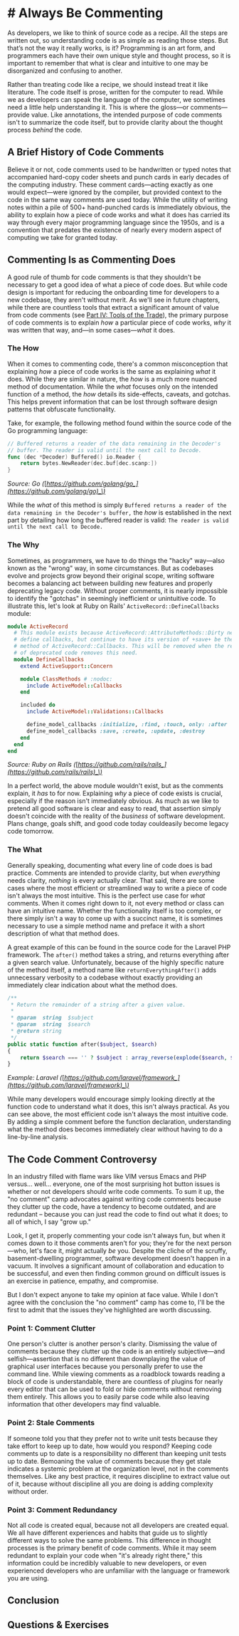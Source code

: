 # \# Always Be Commenting

As developers, we like to think of source code as a recipe. All the steps are written out, so understanding code is as simple as reading those steps. But that’s not the way it really works, is it? Programming is an art form, and programmers each have their own unique style and thought process, so it is important to remember that what is clear and intuitive to one may be disorganized and confusing to another.

Rather than treating code like a recipe, we should instead treat it like literature. The code itself is prose, written for the computer to read. While we as developers can speak the language of the computer, we sometimes need a little help understanding it. This is where the gloss—or comments—provide value. Like annotations, the intended purpose of code comments isn't to summarize the code itself, but to provide clarity about the thought process _behind_ the code.

## A Brief History of Code Comments

Believe it or not, code comments used to be handwritten or typed notes that accompanied hard-copy coder sheets and punch cards in early decades of the computing industry. These comment cards—acting exactly as one would expect—were ignored by the compiler, but provided context to the code in the same way comments are used today. While the utility of writing notes within a pile of 500+ hand-punched cards is immediately obvious, the ability to explain how a piece of code works and what it does has carried its way through every major programming language since the 1950s, and is a convention that predates the existence of nearly every modern aspect of computing we take for granted today.

## Commenting Is as Commenting Does

A good rule of thumb for code comments is that they shouldn't be necessary to get a good idea of what a piece of code does. But while code design is important for reducing the onboarding time for developers to a new codebase, they aren't without merit. As we'll see in future chapters, while there are countless tools that extract a significant amount of value from code comments \(see [Part IV: Tools of the Trade](//13-tools-of-the-trade.md)\), the primary purpose of code comments is to explain _how_ a particular piece of code works, _why_ it was written that way, and—in some cases—_what_ it does.

### The How

When it comes to commenting code, there's a common misconception that explaining _how_ a piece of code works is the same as explaining _what_ it does. While they are similar in nature, the _how_ is a much more nuanced method of documentation. While the _what_ focuses only on the intended function of a method, the _how_ details its side-effects, caveats, and gotchas. This helps prevent information that can be lost through software design patterns that obfuscate functionality.

Take, for example, the following method found within the source code of the Go programming language:

```go
// Buffered returns a reader of the data remaining in the Decoder's
// buffer. The reader is valid until the next call to Decode.
func (dec *Decoder) Buffered() io.Reader {
    return bytes.NewReader(dec.buf[dec.scanp:])
}
```

_Source: Go \(_[_https://github.com/golang/go_](https://github.com/golang/go)_\)_

While the _what_ of this method is simply `Buffered returns a reader of the data remaining in the Decoder's buffer,`  the _how_ is established in the next part by detailing how long the buffered reader is valid: `The reader is valid until the next call to Decode.`

### The Why

Sometimes, as programmers, we have to do things the "hacky" way—also known as the "wrong" way, in some circumstances. But as codebases evolve and projects grow beyond their original scope, writing software becomes a balancing act between building new features and properly deprecating legacy code. Without proper comments, it is nearly impossible to identify the "gotchas" in seemingly inefficient or unintuitive code. To illustrate this, let's look at Ruby on Rails' `ActiveRecord::DefineCallbacks` module:

```ruby
module ActiveRecord
  # This module exists because ActiveRecord::AttributeMethods::Dirty needs to
  # define callbacks, but continue to have its version of +save+ be the super
  # method of ActiveRecord::Callbacks. This will be removed when the removal
  # of deprecated code removes this need.
  module DefineCallbacks
    extend ActiveSupport::Concern

    module ClassMethods # :nodoc:
      include ActiveModel::Callbacks
    end

    included do
      include ActiveModel::Validations::Callbacks

      define_model_callbacks :initialize, :find, :touch, only: :after
      define_model_callbacks :save, :create, :update, :destroy
    end
  end
end
```

_Source: Ruby on Rails \(_[_https://github.com/rails/rails_](https://github.com/rails/rails)_\)_

In a perfect world, the above module wouldn't exist, but as the comments explain, it _has_ to for now. Explaining _why_ a piece of code exists is crucial, especially if the reason isn't immediately obvious. As much as we like to pretend all good software is clear and easy to read, that assertion simply doesn't coincide with the reality of the _business_ of software development. Plans change, goals shift, and good code today couldeasily become legacy code tomorrow.

### The What

Generally speaking, documenting what every line of code does is bad practice. Comments are intended to provide clarity, but when _everything_ needs clarity, _nothing_ is every actually clear. That said, there are some cases where the most efficient or streamlined way to write a piece of code isn't always the most intuitive. This is the perfect use case for _what_ comments. When it comes right down to it, not every method or class can have an intuitive name. Whether the functionality itself is too complex, or there simply isn't a way to come up with a succinct name, it is sometimes necessary to use a simple method name and preface it with a short description of what that method does.

A great example of this can be found in the source code for the Laravel PHP framework. The `after()` method takes a string, and returns everything after a given search value. Unfortunately, because of the highly specific nature of the method itself, a method name like `returnEverythingAfter()` adds unnecessary verbosity to a codebase without exactly providing an immediately clear indication about what the method does.

```php
/**
 * Return the remainder of a string after a given value.
 *
 * @param  string  $subject
 * @param  string  $search
 * @return string
 */
public static function after($subject, $search)
{
    return $search === '' ? $subject : array_reverse(explode($search, $subject, 2))[0];
}
```

_Example: Laravel \(_[_https://github.com/laravel/framework_](https://github.com/laravel/framework)_\)_

While many developers would encourage simply looking directly at the function code to understand what it does, this isn't always practical. As you can see above, the most efficient code isn't always the most intuitive code. By adding a simple comment before the function declaration, understanding what the method does becomes immediately clear without having to do a line-by-line analysis.

## The Code Comment Controversy

In an industry filled with flame wars like VIM versus Emacs and PHP versus... well... everyone, one of the most surprising hot button issues is whether or not developers should write code comments. To sum it up, the "no comment" camp advocates against writing code comments because they clutter up the code, have a tendency to become outdated, and are redundant – because you can just read the code to find out what it does; to all of which, I say "grow up."

Look, I get it, properly commenting your code isn't always fun, but when it comes down to it those comments aren't for you; they're for the next person—who, let's face it, might actually _be_ you. Despite the cliche of the scruffy, basement-dwelling programmer, software development doesn't happen in a vacuum. It involves a significant amount of collaboration and education to be successful, and even then finding common ground on difficult issues is an exercise in patience, empathy, and compromise.

But I don't expect anyone to take my opinion at face value. While I don't agree with the conclusion the "no comment" camp has come to, I'll be the first to admit that the issues they've highlighted are worth discussing.

### Point 1: Comment Clutter

One person's clutter is another person's clarity. Dismissing the value of comments because they clutter up the code is an entirely subjective—and selfish—assertion that is no different than downplaying the value of graphical user interfaces because you personally prefer to use the command line. While viewing comments as a roadblock towards reading a block of code is understandable, there are countless of plugins for nearly every editor that can be used to fold or hide comments without removing them entirely. This allows you to easily parse code while also leaving information that other developers may find valuable.

### Point 2: Stale Comments

If someone told you that they prefer not to write unit tests because they take effort to keep up to date, how would you respond? Keeping code comments up to date is a responsibility no different than keeping unit tests up to date. Bemoaning the value of comments because they get stale indicates a systemic problem at the organization level, not in the comments themselves. Like any best practice, it requires discipline to extract value out of it, because without discipline all you are doing is adding complexity without order.

### Point 3: Comment Redundancy

Not all code is created equal, because not all developers are created equal. We all have different experiences and habits that guide us to slightly different ways to solve the same problems. This difference in thought processes is the primary benefit of code comments. While it may seem redundant to explain your code when "it's already right there," this information could be incredibly valuable to new developers, or even experienced developers who are unfamiliar with the language or framework you are using.

## Conclusion

## Questions & Exercises




